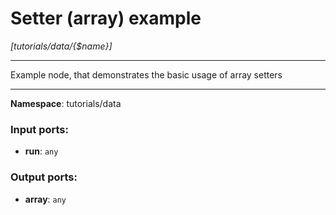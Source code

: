 # Setter (array) example

_[tutorials/data/{$name}]_

---

Example node, that demonstrates the basic usage of array setters

---

__Namespace__: tutorials/data

### Input ports:

* __run__: ` any `

### Output ports:

* __array__: ` any `

